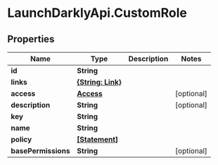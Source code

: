 # LaunchDarklyApi.CustomRole

## Properties

Name | Type | Description | Notes
------------ | ------------- | ------------- | -------------
**id** | **String** |  | 
**links** | [**{String: Link}**](Link.md) |  | 
**access** | [**Access**](Access.md) |  | [optional] 
**description** | **String** |  | [optional] 
**key** | **String** |  | 
**name** | **String** |  | 
**policy** | [**[Statement]**](Statement.md) |  | 
**basePermissions** | **String** |  | [optional] 


